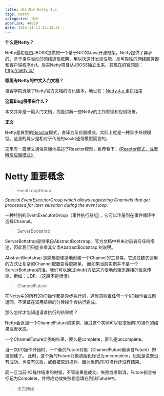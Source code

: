 ```yaml
---
title: 深入浅出 Netty 4.x
tags: Netty
categories: 技术
abbrlink: 44829
date: 2015-11-11 22:33:31
---
```

**什么是Netty？**

Netty最初是由JBOSS提供的一个基于NIO的Java开源框架。Netty提供了异步的、基于事件驱动的网络通信框架，用以快速开发高性能、高可靠性的网络服务器和客户端程序dsf。后来Netty项目从JBOSS独立出来，其现在的官网是：http://netty.io/
<!--more-->
**哪里有Netty的中文入门文档？**

极客学院贡献了Netty官方文档的汉化版本，地址在：[Netty 4.x 用户指南](http://wiki.jikexueyuan.com/project/netty-4-user-guide/)

**这篇Blog将带来什么？**

本文并非是一篇入门文档，而是讲解一些Netty的工作原理和应用场景。

**正文**

Netty是典型的[Reactor](http://dl2.iteye.com/upload/attachment/0035/6239/d5ffb4de-ba22-380d-9017-baf5aefcb85d.pdf)模式，直译为反应器模式，实际上就是一种异步处理模型。这里的异步是相对于传统的sockt通信模型而言的。

这里有一篇博文通俗易懂地描述了Reactor模型，推荐看下：[《Reactor模式，或者叫反应器模式》](http://daimojingdeyu.iteye.com/blog/828696)

# Netty 重要概念

> EventLoopGroup

*Special EventExecutorGroup which allows registering Channels that get processed for later selection during the event loop.*

一种特别的EventExecutorGroup（事件执行器组），它可以注册到在事件循环中选择Channel。


> ServerBootstrap

ServerBottstrap是继承自AbstractBootstrap。官方文档中并未对前者有任何描述，因此我们只能查看其父类AbstractBootstrap 的说明。

AbstractBootstrap 是能够更便捷地创建一个Channel的工具类。它通过链式调用的方式让复杂的Channel配置变得更简单。
而如果当前实例并不是一个ServerBottstrap的话，我们可以通过bind()方法来方便地创建无连接的信息传输，例如：UDP。（这段不是很懂）



> ChannelFuture

在Netty中的所有的I/O操作都是异步执行的，这就意味着任何一个I/O操作会立刻返回，不保证在调用结束的时候操作会执行完成。

那么怎样才能知道请求执行的结果呢？

Netty会返回一个ChannelFuture的实例，通过这个实例可以获取当前I/O操作的结果或者状态。

一个ChannelFuture实例的结果，要么是complete，要么是uncomplete。

当一次I/O操作开始时，一个新的Future对象（ChannelFuture继承自Future）即被创建了。
此时，这个新的Future对象初始化标记为uncomplete，也就是说既没有成功，也没有失败，或者被取消操作，因为当前的I/O操作还没有结束。

而一旦当前I/O操作结束的时候，不管结果是成功、失败或者取消，Future都会被标记为Complete，并将成功或失败信息填充到该Future中。


> 未完待续
